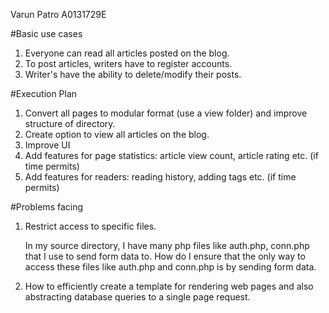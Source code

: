 Varun Patro
A0131729E

#Basic use cases

1. Everyone can read all articles posted on the blog.
2. To post articles, writers have to register accounts. 
3. Writer's have the ability to delete/modify their posts.


#Execution Plan

1. Convert all pages to modular format (use a view folder) and improve structure of directory.
2. Create option to view all articles on the blog.
3. Improve UI
4. Add features for page statistics: article view count, article rating etc. (if time permits)
5. Add features for readers: reading history, adding tags etc. (if time permits)


#Problems facing

1. Restrict access to specific files. 

	In my source directory, I have many php files like auth.php, conn.php that I use to send form data to. How do I ensure that the only way to access these files like auth.php and conn.php is by sending form data.

2. How to efficiently create a template for rendering web pages and also abstracting database queries to a single page request. 